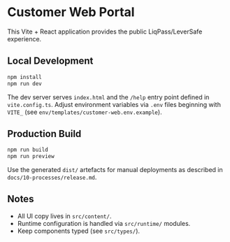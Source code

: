 # Customer Web Portal

This Vite + React application provides the public LiqPass/LeverSafe experience.

## Local Development

```bash
npm install
npm run dev
```

The dev server serves `index.html` and the `/help` entry point defined in
`vite.config.ts`. Adjust environment variables via `.env` files beginning with
`VITE_` (see `env/templates/customer-web.env.example`).

## Production Build

```bash
npm run build
npm run preview
```

Use the generated `dist/` artefacts for manual deployments as described in
`docs/10-processes/release.md`.

## Notes

- All UI copy lives in `src/content/`.
- Runtime configuration is handled via `src/runtime/` modules.
- Keep components typed (see `src/types/`).
